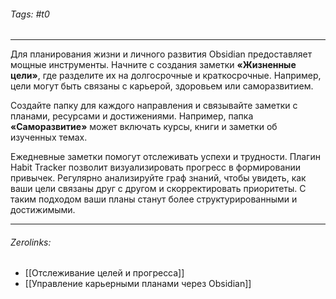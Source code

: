 ###### Tags:  #t0
___
Для планирования жизни и личного развития Obsidian предоставляет мощные инструменты. Начните с создания заметки **«Жизненные цели»**, где разделите их на долгосрочные и краткосрочные. Например, цели могут быть связаны с карьерой, здоровьем или саморазвитием.

Создайте папку для каждого направления и связывайте заметки с планами, ресурсами и достижениями. Например, папка **«Саморазвитие»** может включать курсы, книги и заметки об изученных темах.

Ежедневные заметки помогут отслеживать успехи и трудности. Плагин Habit Tracker позволит визуализировать прогресс в формировании привычек. Регулярно анализируйте граф знаний, чтобы увидеть, как ваши цели связаны друг с другом и скорректировать приоритеты. С таким подходом ваши планы станут более структурированными и достижимыми.
___
###### Zerolinks: 
- [[Отслеживание целей и прогресса]]
- [[Управление карьерными планами через Obsidian]]